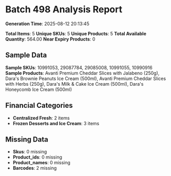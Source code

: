 # Batch 498 Analysis Report

**Generation Time**: 2025-08-12 20:13:45

**Total Items**: 5
**Unique SKUs**: 5
**Unique Products**: 5
**Total Available Quantity**: 564.00
**Near Expiry Products**: 0

## Sample Data
**Sample SKUs**: 10991053, 29087784, 29085008, 10991055, 10990916
**Sample Products**: Avanti Premium Cheddar Slices with Jalabeno (250g), Dara's Brownie Peanuts Ice Cream (500ml), Avanti Premium Cheddar Slices with Herbs (250g), Dara's Milk & Cake Ice Cream (500ml), Dara's Honeycomb Ice Cream (500ml)

## Financial Categories
- **Centralized Fresh**: 2 items
- **Frozen Desserts and Ice Cream**: 3 items

## Missing Data
- **Skus**: 0 missing
- **Product_ids**: 0 missing
- **Product_names**: 0 missing
- **Barcodes**: 2 missing
